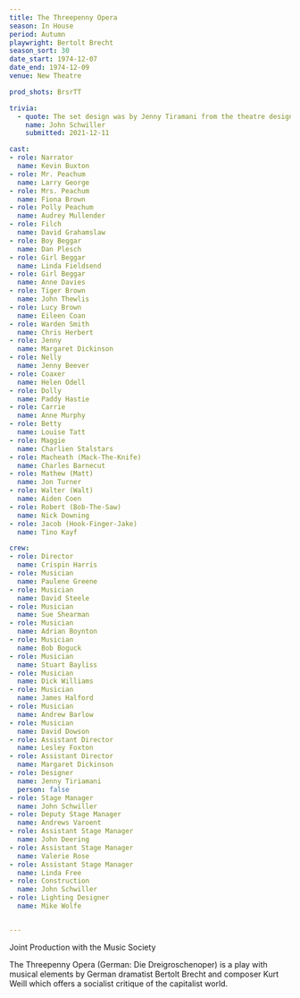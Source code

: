 ```yaml
---
title: The Threepenny Opera
season: In House
period: Autumn
playwright: Bertolt Brecht
season_sort: 30
date_start: 1974-12-07
date_end: 1974-12-09
venue: New Theatre

prod_shots: BrsrTT

trivia:
  - quote: The set design was by Jenny Tiramani from the theatre design course at Trent Poly. As the design students had limited chances to see their designs actually constructed, Jenny had the great idea of getting real world experience with us. For many years afterwards I had her art deco design sketches which I later returned to her when she was working at the Theatre Royal Stratford East. That might have been the night I was offered a drink in the bar by David Calder - ‘theatrical royalty’? The design required the band to be on stage and we came up with the idea, with Mike Wolfe the Lighting Designer, to hide the band behind a sharkstooth gauze during the overture. The idea was to snap the band into view at the start of Act One. This meant we needed Jenny’s art deco view of London painted identically on both the gauze and a back cloth. I had no idea of how to do that so I asked my friend Stanley Rixon, Technical Manager of my home theatre, The Nuffield Southampton, for advice. He said just bring everything down to Southampton and he would do it. So one Saturday I drove with the gauze, the backcloth and Jenny’s design sketches to Southampton. Stanley always painted at night, he said he saw the colours better. He layed out the backcloth on the Nuffield stage, with the gauze on top of it, and painted both at the same time. Once hung in the New Theatre about 7 feet apart and with the band squeezed in between I think we managed an “oooh” from the audience each night when the band suddenly appeared in a snap cue.
    name: John Schwiller
    submitted: 2021-12-11

cast:
- role: Narrator
  name: Kevin Buxton
- role: Mr. Peachum
  name: Larry George
- role: Mrs. Peachum
  name: Fiona Brown
- role: Polly Peachum
  name: Audrey Mullender
- role: Filch
  name: David Grahamslaw
- role: Boy Beggar
  name: Dan Plesch
- role: Girl Beggar
  name: Linda Fieldsend
- role: Girl Beggar
  name: Anne Davies
- role: Tiger Brown
  name: John Thewlis
- role: Lucy Brown
  name: Eileen Coan
- role: Warden Smith
  name: Chris Herbert
- role: Jenny
  name: Margaret Dickinson
- role: Nelly
  name: Jenny Beever
- role: Coaxer
  name: Helen Odell
- role: Dolly
  name: Paddy Hastie
- role: Carrie
  name: Anne Murphy
- role: Betty
  name: Louise Tatt
- role: Maggie
  name: Charlien Stalstars
- role: Macheath (Mack-The-Knife)
  name: Charles Barnecut
- role: Mathew (Matt)
  name: Jon Turner
- role: Walter (Walt)
  name: Aiden Coen
- role: Robert (Bob-The-Saw)
  name: Nick Downing
- role: Jacob (Hook-Finger-Jake)
  name: Tino Kayf

crew:
- role: Director
  name: Crispin Harris
- role: Musician
  name: Paulene Greene
- role: Musician
  name: David Steele
- role: Musician
  name: Sue Shearman
- role: Musician
  name: Adrian Boynton
- role: Musician
  name: Bob Boguck
- role: Musician
  name: Stuart Bayliss
- role: Musician
  name: Dick Williams
- role: Musician
  name: James Halford
- role: Musician
  name: Andrew Barlow
- role: Musician
  name: David Dowson
- role: Assistant Director
  name: Lesley Foxton
- role: Assistant Director
  name: Margaret Dickinson
- role: Designer
  name: Jenny Tiriamani
  person: false
- role: Stage Manager
  name: John Schwiller
- role: Deputy Stage Manager
  name: Andrews Varoent
- role: Assistant Stage Manager
  name: John Deering
- role: Assistant Stage Manager
  name: Valerie Rose
- role: Assistant Stage Manager
  name: Linda Free
- role: Construction
  name: John Schwiller
- role: Lighting Designer
  name: Mike Wolfe


---
```


Joint Production with the Music Society

The Threepenny Opera (German: Die Dreigroschenoper) is a play with musical elements by German dramatist Bertolt Brecht and composer Kurt Weill which offers a socialist critique of the capitalist world.
